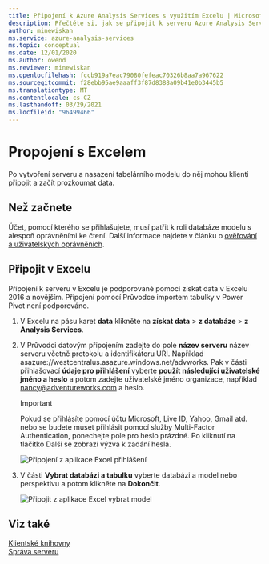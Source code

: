 ```yaml
---
title: Připojení k Azure Analysis Services s využitím Excelu | Microsoft Docs
description: Přečtěte si, jak se připojit k serveru Azure Analysis Services pomocí Excelu. Po připojení můžou uživatelé vytvářet kontingenční tabulky pro zkoumání dat.
author: minewiskan
ms.service: azure-analysis-services
ms.topic: conceptual
ms.date: 12/01/2020
ms.author: owend
ms.reviewer: minewiskan
ms.openlocfilehash: fccb919a7eac79080fefeac70326b8aa7a967622
ms.sourcegitcommit: f28ebb95ae9aaaff3f87d8388a09b41e0b3445b5
ms.translationtype: MT
ms.contentlocale: cs-CZ
ms.lasthandoff: 03/29/2021
ms.locfileid: "96499466"
---
```

# <a name="connect-with-excel"></a>Propojení s Excelem

Po vytvoření serveru a nasazení tabelárního modelu do něj mohou klienti připojit a začít prozkoumat data. 

## <a name="before-you-begin"></a>Než začnete

Účet, pomocí kterého se přihlašujete, musí patřit k roli databáze modelu s alespoň oprávněními ke čtení. Další informace najdete v článku o [ověřování a uživatelských oprávněních](analysis-services-manage-users.md). 

## <a name="connect-in-excel"></a>Připojit v Excelu

Připojení k serveru v Excelu je podporované pomocí získat data v Excelu 2016 a novějším. Připojení pomocí Průvodce importem tabulky v Power Pivot není podporováno. 

1. V Excelu na pásu karet **data** klikněte na **získat data**  >  **z databáze**  >  **z Analysis Services**.

2. V Průvodci datovým připojením zadejte do pole **název serveru** název serveru včetně protokolu a identifikátoru URI. Například asazure://westcentralus.asazure.windows.net/advworks. Pak v části přihlašovací **údaje pro přihlášení** vyberte **použít následující uživatelské jméno a heslo** a potom zadejte uživatelské jméno organizace, například nancy@adventureworks.com a heslo.

    > [!IMPORTANT]
    > Pokud se přihlásíte pomocí účtu Microsoft, Live ID, Yahoo, Gmail atd. nebo se budete muset přihlásit pomocí služby Multi-Factor Authentication, ponechejte pole pro heslo prázdné. Po kliknutí na tlačítko Další se zobrazí výzva k zadání hesla. 

    ![Připojení z aplikace Excel přihlášení](./media/analysis-services-connect-excel/aas-connect-excel-logon.png)

3. V části **Vybrat databázi a tabulku** vyberte databázi a model nebo perspektivu a potom klikněte na **Dokončit**.
   
    ![Připojit z aplikace Excel vybrat model](./media/analysis-services-connect-excel/aas-connect-excel-select.png)


## <a name="see-also"></a>Viz také

[Klientské knihovny](/analysis-services/client-libraries?view=azure-analysis-services-current&preserve-view=true)   
[Správa serveru](analysis-services-manage.md)

